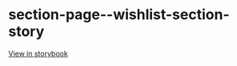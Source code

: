 # section-page--wishlist-section-story

[View in storybook](https://raw.githack.com/Independent-Digital-News-and-Media-Ltd/indy100-pwamp-sb/PR-486-sb/index.html?path=/story/section-page--wishlist-section-story)